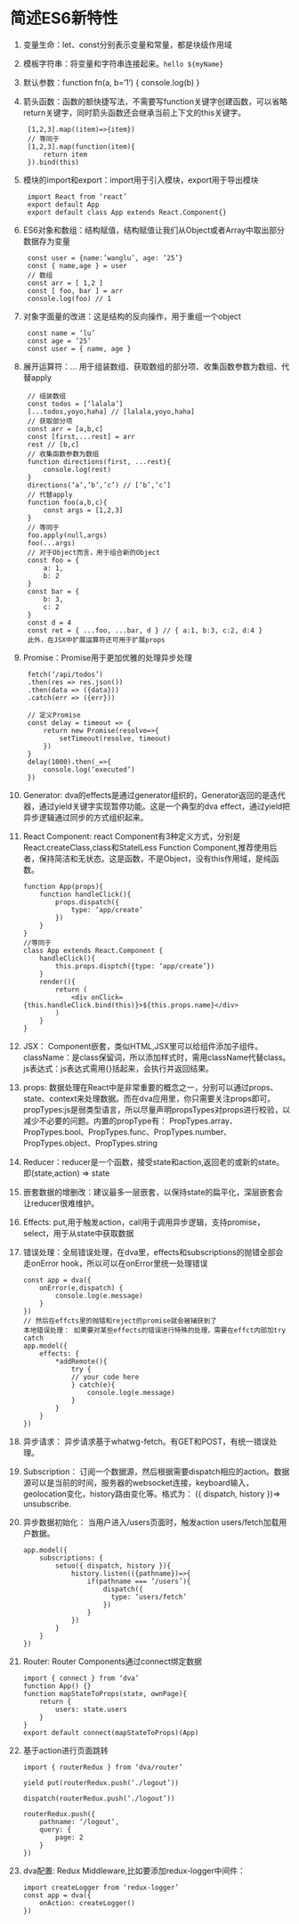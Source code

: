 # 简述ES6新特性
1. 变量生命：let、const分别表示变量和常量，都是块级作用域

2. 模板字符串：将变量和字符串连接起来。`hello ${myName}`

3. 默认参数：function fn(a, b=‘1’) { console.log(b) } 

4. 箭头函数：函数的额快捷写法，不需要写function关键字创建函数，可以省略return关键字，同时箭头函数还会继承当前上下文的this关键字。

		[1,2,3].map((item)=>{item})
		// 等同于
		[1,2,3].map(function(item){
			return item
		}).bind(this)

5. 模块的import和export：import用于引入模块，export用于导出模块

		import React from ‘react’
		export default App
		export default class App extends React.Component{}

6. ES6对象和数组：结构赋值，结构赋值让我们从Object或者Array中取出部分数据存为变量

		const user = {name:’wanglu’, age: ’25’}
		const { name,age } = user
		// 数组
		const arr = [ 1,2 ]
		const [ foo, bar ] = arr
		console.log(foo) // 1

7. 对象字面量的改进：这是结构的反向操作，用于重组一个object

		const name = ‘lu’
		const age = ’25’
		const user = { name, age }

8. 展开运算符：... 用于组装数组、获取数组的部分项、收集函数参数为数组、代替apply

		// 组装数组
		const todos = [‘lalala’]
		[...todos,yoyo,haha] // [lalala,yoyo,haha]
		// 获取部分项
		const arr = [a,b,c]
		const [first,...rest] = arr
		rest // [b,c]
		// 收集函数参数为数组
		function directions(first, ...rest){
			console.log(rest)
		}
		directions(‘a’,’b’,’c’) // [‘b’,’c’]
		// 代替apply
		function foo(a,b,c){
			const args = [1,2,3]
		}
		// 等同于
		foo.apply(null,args)
		foo(...args)
		// 对于Object而言，用于组合新的Object
		const foo = {
			a: 1,
			b: 2
		}
		const bar = {
			b: 3,
			c: 2
		}
		const d = 4
		const ret = { ...foo, ...bar, d } // { a:1, b:3, c:2, d:4 }
		此外，在JSX中扩展运算符还可用于扩展props

9. Promise：Promise用于更加优雅的处理异步处理

		fetch(‘/api/todos’)
		.then(res => res.json())
		.then(data => ({data}))
		.catch(err => ({err}))
		
		// 定义Promise
		const delay = timeout => {
			return new Promise(resolve=>{
				setTimeout(resolve, timeout)
			})
		}
		delay(1000).then(_=>{
			console.log(‘executed’)
		})

10. Generator: dva的effects是通过generator组织的，Generator返回的是迭代器，通过yield关键字实现暂停功能。这是一个典型的dva effect，通过yield把异步逻辑通过同步的方式组织起来。

11. React Component: react Component有3种定义方式，分别是React.createClass,class和StatelLess Function Component,推荐使用后者，保持简洁和无状态。这是函数，不是Object，没有this作用域，是纯函数。

		function App(props){
			function handleClick(){
				props.dispatch({
					type: ‘app/create’
				})
			}
		}
		//等同于
		class App extends React.Component {
			handleClick(){
				this.props.disptch({type: ‘app/create’})
			}
			render(){
				return (
					<div onClick={this.handleClick.bind(this)}>${this.props.name}</div>
				)
			}
		}

12. JSX： Component嵌套，类似HTML,JSX里可以给组件添加子组件。className：是class保留词，所以添加样式时，需用className代替class。js表达式：js表达式需用{}括起来，会执行并返回结果。
13. props: 数据处理在React中是非常重要的概念之一，分别可以通过props、state、context来处理数据。而在dva应用里，你只需要关注props即可。propTypes:js是弱类型语言，所以尽量声明propsTypes对props进行校验，以减少不必要的问题。内置的propType有： PropTypes.array、PropTypes.bool、PropTypes.func、PropTypes.number、PropTypes.object、PropTypes.string
14. Reducer：reducer是一个函数，接受state和action,返回老的或新的state。即(state,action) => state
15. 嵌套数据的增删改：建议最多一层嵌套，以保持state的扁平化，深层嵌套会让reducer很难维护。
16. Effects: put,用于触发action，call用于调用异步逻辑，支持promise，select，用于从state中获取数据
17. 错误处理：全局错误处理，在dva里，effects和subscriptions的抛错全部会走onError hook，所以可以在onError里统一处理错误

		const app = dva({
			onError(e,dispatch) {
				console.log(e.message)
			}
		})
		// 然后在effcts里的抛错和reject的promise就会被捕获到了
		本地错误处理： 如果要对某些effects的错误进行特殊的处理，需要在effct内部加try catch
		app.model({
			effects: {
				*addRemote(){
					try {
					// your code here
					} catch(e){
						console.log(e.message)
					}
				}
			}
		})

18. 异步请求： 异步请求基于whatwg-fetch。有GET和POST，有统一错误处理。
19. Subscription： 订阅一个数据源，然后根据需要dispatch相应的action。数据源可以是当前的时间，服务器的websocket连接，keyboard输入，geolocation变化，history路由变化等。格式为： ({ dispatch, history })=> unsubscribe.
20. 异步数据初始化： 当用户进入/users页面时，触发action users/fetch加载用户数据。

		app.model({
			subscriptions: {
				setuo({ dispatch, history }){
					history.listen(({pathname})=>{
						if(pathname === ‘/users’){
							dispatch({
							  type: ‘users/fetch’
							})
						}
					})
				}
			}
		})

21. Router: Router Components通过connect绑定数据

		import { connect } from ‘dva’
		function App() {}
		function mapStateToProps(state, ownPage){
			return {
				users: state.users
			}
		}
		export default connect(mapStateToProps)(App)
		
22. 基于action进行页面跳转

		import { routerRedux } from ‘dva/router’
		
		yield put(routerRedux.push(‘./logout’))
		
		dispatch(routerRedux.push(‘./logout’))
		
		routerRedux.push({
			pathname: ‘/logout’,
			query: {
				page: 2
			}
		})
23. dva配置: Redux Middleware,比如要添加redux-logger中间件：

		import createLogger from ‘redux-logger’
		const app = dva({
			onAction: createLogger()
		})

	
	
	

	

	
